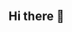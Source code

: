 ## Hi there 👋

<!--
**dommontalto/dommontalto** is a ✨ _special_ ✨ repository because its `README.md` (this file) appears on your GitHub profile.

Here are some ideas to get you started:

###
<img src="https://raw.githubusercontent.com/dommontalto/dommontalto/output/snake.svg" alt="Snake animation" />

- 🔭 I’m currently working on ...
- 🌱 I’m currently learning ...
- 👯 I’m looking to collaborate on ...
- 🤔 I’m looking for help with ...
- 💬 Ask me about ...
- 📫 How to reach me: ...
- 😄 Pronouns: ...
- ⚡ Fun fact: ...
-->
